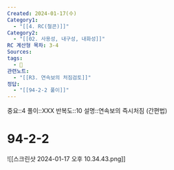 ```yaml
---
Created: 2024-01-17(수)
Category1:
  - "[[4. RC(철콘)]]"
Category2:
  - "[[02. 사용성, 내구성, 내화성]]"
RC 계산형 목차: 3-4
Sources: 
tags:
  - 🧮
관련노트:
  - "[[R3. 연속보의 처짐검토]]"
정답:
  - "[[94-2-2 풀이]]"
---
```

중요::4
풀이::XXX
반복도::10
설명::연속보의 즉시처짐 (간편법)

#  94-2-2


![[스크린샷 2024-01-17 오후 10.34.43.png]]